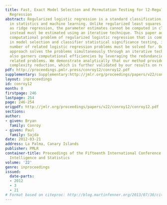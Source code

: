 ```yaml
---
title: Fast, Exact Model Selection and Permutation Testing for l2-Regularized Logistic
  Regression
abstract: Regularized logistic regression is a standard classification method used
  in statistics and machine learning. Unlike regularized least squares problems such
  as ridge regression, the parameter estimates cannot be computed in closed-form and
  instead must be estimated using an iterative technique. This paper addresses the
  computational problem of regularized logistic regression that is commonly encountered
  in model selection and classifier statistical significance testing, in which a large
  number of related logistic regression problems must be solved for. Our proposed
  approach solves the problems simultaneously through an iterative technique, which
  also garners computational efficiencies by leveraging the redundancies across the
  related problems. We demonstrate analytically that our method provides a substantial
  complexity reduction, which is further validated by our results on real-world datasets.
pdf: http://proceedings.pmlr.press/conroy12/conroy12.pdf
supplementary: Supplementary:http://jmlr.org/proceedings/papers/v22/conroy12/conroy12Supple.pdf
layout: inproceedings
id: conroy12
month: 0
firstpage: 246
lastpage: 254
page: 246-254
origpdf: http://jmlr.org/proceedings/papers/v22/conroy12/conroy12.pdf
sections: 
author:
- given: Bryan
  family: Conroy
- given: Paul
  family: Sajda
date: 2012-03-21
address: La Palma, Canary Islands
publisher: PMLR
container-title: Proceedings of the Fifteenth International Conference on Artificial
  Intelligence and Statistics
volume: '22'
genre: inproceedings
issued:
  date-parts:
  - 2012
  - 3
  - 21
# Format based on citeproc: http://blog.martinfenner.org/2013/07/30/citeproc-yaml-for-bibliographies/
---
```

